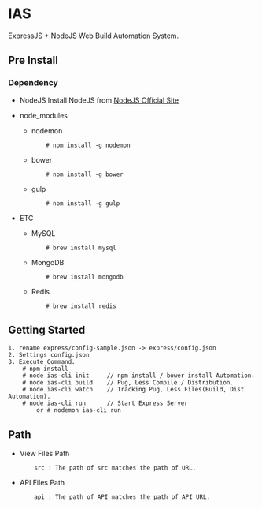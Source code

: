 # IAS

ExpressJS + NodeJS Web Build Automation System.

## Pre Install

### Dependency

- NodeJS
Install NodeJS from [NodeJS Official Site](https://nodejs.org/)

- node_modules
    - nodemon

        ```
            # npm install -g nodemon
        ```

    - bower

        ```
            # npm install -g bower
        ```

    - gulp

        ```
            # npm install -g gulp
        ```

- ETC
    - MySQL

        ```
            # brew install mysql
        ```

    - MongoDB

        ```
            # brew install mongodb
        ```

    - Redis

        ```
            # brew install redis
        ```

## Getting Started

```
1. rename express/config-sample.json -> express/config.json
2. Settings config.json
3. Execute Command.
    # npm install
    # node ias-cli init     // npm install / bower install Automation.
    # node ias-cli build    // Pug, Less Compile / Distribution.
    # node ias-cli watch    // Tracking Pug, Less Files(Build, Dist Automation).
    # node ias-cli run      // Start Express Server
        or # nodemon ias-cli run

```

## Path
- View Files Path

    ```
        src : The path of src matches the path of URL.
    ```

- API Files Path

    ```
        api : The path of API matches the path of API URL.
    ```